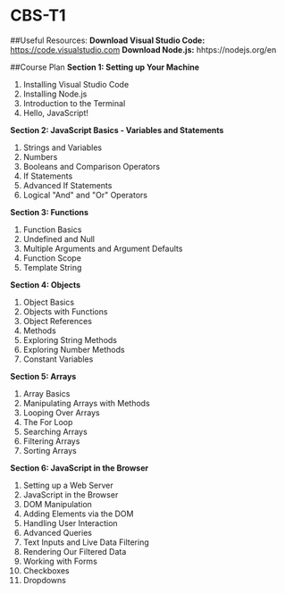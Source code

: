 # CBS-T1


##Useful Resources:
**Download Visual Studio Code:** https://code.visualstudio.com
**Download Node.js:** hhtps://nodejs.org/en




##Course Plan
**Section 1: Setting up Your Machine**
  1. Installing Visual Studio Code
  2. Installing Node.js
  3. Introduction to the Terminal
  4. Hello, JavaScript!
  
**Section 2: JavaScript Basics - Variables and Statements**
  1. Strings and Variables
  2. Numbers
  3. Booleans and Comparison Operators
  4. If Statements
  5. Advanced If Statements
  6. Logical "And" and "Or" Operators
  
**Section 3: Functions**
  1. Function Basics
  2. Undefined and Null
  3. Multiple Arguments and Argument Defaults
  4. Function Scope
  5. Template String
  
**Section 4: Objects**
  1. Object Basics
  2. Objects with Functions
  3. Object References
  4. Methods
  5. Exploring String Methods
  6. Exploring Number Methods
  7. Constant Variables
  
**Section 5: Arrays**
  1. Array Basics
  2. Manipulating Arrays with Methods
  3. Looping Over Arrays
  4. The For Loop
  5. Searching Arrays
  6. Filtering Arrays
  7. Sorting Arrays

**Section 6: JavaScript in the Browser**
  1. Setting up a Web Server
  2. JavaScript in the Browser
  3. DOM Manipulation
  4. Adding Elements via the DOM
  5. Handling User Interaction
  6. Advanced Queries
  7. Text Inputs and Live Data Filtering
  8. Rendering Our Filtered Data
  9. Working with Forms
  10. Checkboxes
  11. Dropdowns
